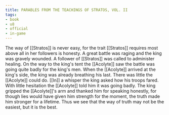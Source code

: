 ```yaml
---
title: PARABLES FROM THE TEACHINGS OF STRATOS, VOL. II
tags:
- book
- u8
- official
- in-game
---
```


  
The way of [[Stratos]] is never easy, for the trait [[Stratos]] requires most above all in her followers is honesty. A great battle was raging and the king was gravely wounded. A follower of [[Stratos]] was called to administer healing. On the way to the king's tent the [[Acolyte]] saw the battle was going quite badly for the king's men. When the [[Acolyte]] arrived at the king's side, the king was already breathing his last. There was little the [[Acolyte]] could do. [[In]] a whisper the king asked how his troops fared. With little hesitation the [[Acolyte]] told him it was going badly. The king gripped the [[Acolyte]]'s arm and thanked him for speaking honestly, for though lies would have given him strength for the moment, the truth made him stronger for a lifetime. Thus we see that the way of truth may not be the easiest, but it is the best.